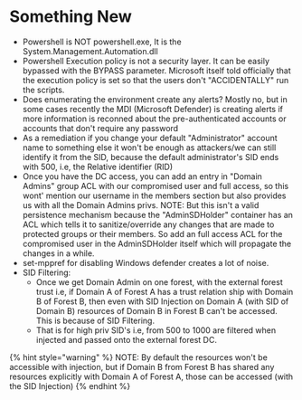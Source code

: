 # Something New

* Powershell is NOT powershell.exe, It is the System.Management.Automation.dll
* Powershell Execution policy is not a security layer. It can be easily bypassed with the BYPASS parameter. Microsoft itself told officially that the execution policy is set so that the users don't "ACCIDENTALLY" run the scripts.
* Does enumerating the environment create any alerts? Mostly no, but in some cases recently the MDI (Microsoft Defender) is creating alerts if more information is reconned about the pre-authenticated accounts or accounts that don't require any password
* As a remediation if you change your default "Administrator" account name to something else it won't be enough as attackers/we can still identify it from the SID, because the default administrator's SID ends with 500, i.e, the Relative identifier (RID)
* Once you have the DC access, you can add an entry in "Domain Admins" group ACL with our compromised user and full access, so this wont' mention our username in the members section but also provides us with all the Domain Admins privs. NOTE: But this isn't a valid persistence mechanism because the "AdminSDHolder" container has an ACL which tells it to sanitize/override any changes that are made to protected groups or their members. So add an full access ACL for the compromised user in the AdminSDHolder itself which will propagate the changes in a while.&#x20;
* set-mppref for disabling Windows defender creates a lot of noise.
* SID Filtering:
  * Once we get Domain Admin on one forest, with the external forest trust i.e, if Domain A of Forest A has a trust relation ship with Domain B of Forest B, then even with SID Injection on Domain A (with SID of Domain B) resources of Domain B in Forest B can't be accessed. This is because of SID Filtering.
  * That is for high priv SID's i.e, from 500 to 1000 are filtered when injected and passed onto the external forest DC.&#x20;

{% hint style="warning" %}
NOTE: By default the resources won't be accessible with injection, but if Domain B from Forest B has shared any resources explicitly with Domain A of Forest A, those can be accessed (with the SID Injection)
{% endhint %}
